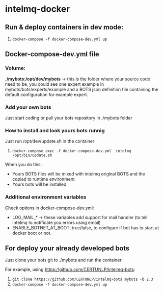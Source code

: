 # intelmq-docker

## Run & deploy containers in dev mode:

1. `docker-compose -f docker-compose-dev.yml up`

## Docker-compose-dev.yml file

### Volume:  

**./mybots:/opt/dev/mybots** -> this is the folder where your source code need to be, you could see one expert example in mybots/bots/experts/example and a BOTS json definition file containing the default configuration for example expert.

### Add your own bots

Just start coding or pull your bots repository in ,/mybots folder

### How to install and look yours bots runnig


Just run /opt/dev/update.sh in the container:

1. `docker-compose exec -f docker-compose-dev.yml  intelmq /opt/bin/update.sh`

When you do this:

* Yours BOTS files will be mixed with intelmq original BOTS and the copied to runtime environment
* Yours bots will be installed 

### Additional environment variables

Check options in docker-compose-dev.yml:

* LOG_MAIL_* -> these variables add support for mail handler (to tell intelmq to notificate you errors using email)
* ENABLE_BOTNET_AT_BOOT: true/false, to configure if bot has to start at docker boot or not.


## For deploy your already developed bots

Just clone your bots git to ./mybots and run the container

For example, using https://github.com/CERTUNLP/intelmq-bots:

1. `git clone https://github.com/CERTUNLP/intelmq-bots mybots -b 2.3`
0. `docker-compose -f docker-compose-dev.yml up`

